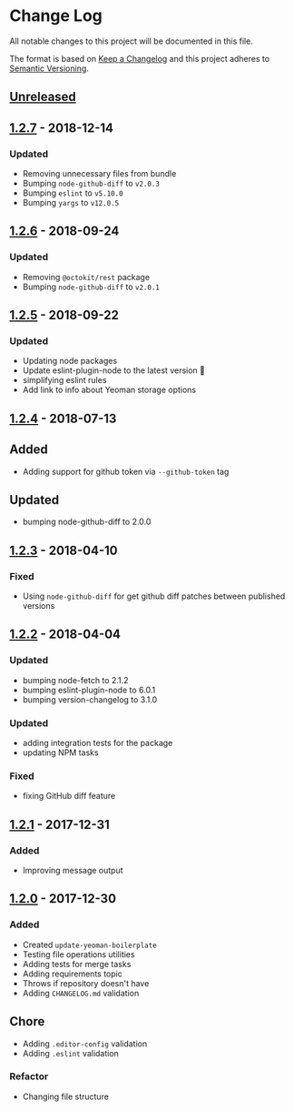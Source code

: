 # Change Log

All notable changes to this project will be documented in this file.

The format is based on [Keep a Changelog](http://keepachangelog.com/)
and this project adheres to [Semantic Versioning](http://semver.org/).

## [Unreleased][]

## [1.2.7][] - 2018-12-14

### Updated

- Removing unnecessary files from bundle
- Bumping `node-github-diff` to `v2.0.3`
- Bumping `eslint` to `v5.10.0`
- Bumping `yargs` to `v12.0.5`

## [1.2.6][] - 2018-09-24

### Updated

- Removing `@octokit/rest` package
- Bumping `node-github-diff` to `v2.0.1`

## [1.2.5][] - 2018-09-22

### Updated

- Updating node packages
- Update eslint-plugin-node to the latest version 🚀
- simplifying eslint rules
- Add link to info about Yeoman storage options

## [1.2.4][] - 2018-07-13

## Added

- Adding support for github token via `--github-token` tag

## Updated

- bumping node-github-diff to 2.0.0

## [1.2.3][] - 2018-04-10

### Fixed

- Using `node-github-diff` for get github diff patches between published versions

## [1.2.2][] - 2018-04-04

### Updated

- bumping node-fetch to 2.1.2
- bumping eslint-plugin-node to 6.0.1
- bumping version-changelog to 3.1.0

### Updated

- adding integration tests for the package
- updating NPM tasks

### Fixed

- fixing GitHub diff feature

## [1.2.1][] - 2017-12-31

### Added

- Improving message output

## [1.2.0][] - 2017-12-30

### Added

- Created `update-yeoman-boilerplate`
- Testing file operations utilities
- Adding tests for merge tasks
- Adding requirements topic
- Throws if repository doesn't have
- Adding `CHANGELOG.md` validation

## Chore

- Adding `.editor-config` validation
- Adding `.eslint` validation

### Refactor

- Changing file structure

[unreleased]: https://github.com/willmendesneto/update-yeoman-generator/compare/v1.2.6...HEAD
[1.2.6]: https://github.com/willmendesneto/update-yeoman-generator/compare/v1.2.5...v1.2.6
[1.2.5]: https://github.com/willmendesneto/update-yeoman-generator/compare/v1.2.4...v1.2.5
[1.2.4]: https://github.com/willmendesneto/update-yeoman-generator/compare/v1.2.3...v1.2.4
[1.2.3]: https://github.com/willmendesneto/update-yeoman-generator/compare/v1.2.2...v1.2.3
[1.2.2]: https://github.com/willmendesneto/update-yeoman-generator/compare/v1.2.1...v1.2.2
[1.2.1]: https://github.com/willmendesneto/update-yeoman-generator/compare/v1.2.0...v1.2.1
[1.2.0]: https://github.com/willmendesneto/update-yeoman-generator/tree/v1.2.0


[Unreleased]: https://github.com/willmendesneto/update-yeoman-generator/compare/v1.2.7...HEAD
[1.2.7]: https://github.com/willmendesneto/update-yeoman-generator/tree/v1.2.7